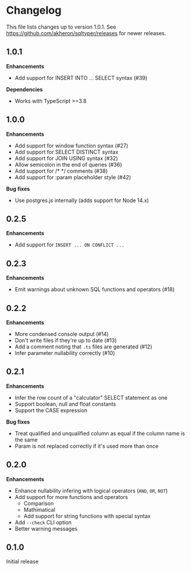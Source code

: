 # Changelog

This file lists changes up to version 1.0.1. See
https://github.com/akheron/sqltyper/releases for newer releases.

## 1.0.1

**Enhancements**

- Add support for INSERT INTO ... SELECT syntax (#39)

**Dependencies**

- Works with TypeScript >=3.8

## 1.0.0

**Enhancements**

- Add support for window function syntax (#27)
- Add support for SELECT DISTINCT syntax
- Add support for JOIN USING syntax (#32)
- Allow semicolon in the end of queries (#36)
- Add support for /\* \*/ comments (#38)
- Add support for :param placeholder style (#42)

**Bug fixes**

- Use postgres.js internally (adds support for Node 14.x)

## 0.2.5

**Enhancements**

- Add support for `INSERT ... ON CONFLICT ...`

## 0.2.3

**Enhancements**

- Emit warnings about unknown SQL functions and operators (#18)

## 0.2.2

**Enhancements**

- More condensed console output (#14)
- Don't write files if they're up to date (#13)
- Add a comment noting that `.ts` files are generated (#12)
- Infer parameter nullability correctly (#10)

## 0.2.1

**Enhancements**

- Infer the row count of a "calculator" SELECT statement as one
- Support boolean, null and float constants
- Support the CASE expression

**Bug fixes**

- Treat qualified and unqualified column as equal if the column name is the same
- Param is not replaced correctly if it's used more than once

## 0.2.0

**Enhancements**

- Enhance nullability infering with logical operators (`AND`, `OR`, `NOT`)
- Add support for more functions and operators
  - Comparison
  - Mathimatical
  - Add support for string functions with special syntax
- Add `--check` CLI option
- Better warning messages

## 0.1.0

Initial release
